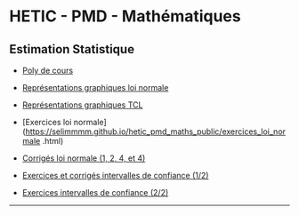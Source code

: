 # HETIC - PMD - Mathématiques

## Estimation Statistique


- [Poly de cours](https://selimmmm.github.io/hetic_pmd_maths_public/poly_cours_lois_continues_estimation.pdf)

- [Représentations graphiques loi normale](https://selimmmm.github.io/hetic_pmd_maths_public/loi_normale_export.html)

- [Représentations graphiques TCL](https://selimmmm.github.io/hetic_pmd_maths_public/tcl_illustration_export.html)

- [Exercices loi normale](https://selimmmm.github.io/hetic_pmd_maths_public/exercices_loi_normale
.html)

- [Corrigés loi normale (1, 2, 4, et 4)](https://selimmmm.github.io/hetic_pmd_maths_public/exercices_loi_normales_corrections_1_2_3_4.html)


- [Exercices et corrigés intervalles de confiance (1/2)](https://selimmmm.github.io/hetic_pmd_maths_public/estimation_statistique.html)

- [Exercices intervalles de confiance (2/2)](https://selimmmm.github.io/hetic_pmd_maths_public/intervalle_moyenne_ex.pdf)



***

